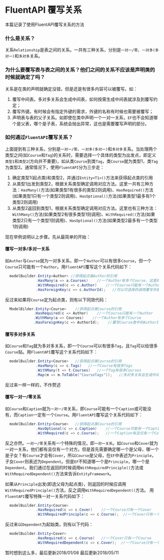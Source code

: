 # FluentAPI 覆写关系
本篇记录了使用FluentAPI覆写关系的方法

### 什么是关系？
关系`Relationship`是表之间的关系。一共有三种关系，分别是`一对一/零`、`一对多(多对一)`和`多对多`关系。

### 为什么要覆写表与表之间的关系？他们之间的关系不应该是声明类的时候就确定了吗？
关系是在类的声明就确定没错，但是还是有很多内容可以被覆写。如：
1. 覆写中间表。多对多关系会生成中间表，如何按需生成中间表就涉及到覆写约定；
2. 覆写外键。有时候会有指定外键的需求，外键的名称有时候也需要被覆写；
3. 声明表与表的父子关系。如即使在类中声明一个一对一关系，`EF`也不会知道哪个是父表，哪个是子表，系统会抛出异常，这也是需要覆写声明的部分。

### 如何通过`FluentAPI`覆写关系？
上面提到有三种关系，分别是`一对一/零`、`一对多(多对一)`和`多对多`关系。当处理两个类型之间(如`Course`和`Tag`)的关系时，需要选择一个具体的类型为出发点，即定义`类型1`和`类型2`(方向并不重要)，如从类`Course`到类`Tag`，类`Course`就为类型1，类`Tag`为类型2。通常情况下，使用`FluentAPI`分为三步走：

1. 确定类型1(起点类)和类型2，并通过`Entity<T1>()`方法来获得起点类的引用
2. 从类型1出发到类型2，根据关系类型确定调用对应方法。这里一共有三种方法：`HasMany()`方法(如果类型1有很多的类型2则调用)、`HasRequired()`方法(如果类型1只有一个类型2则调用)、`HasOptional()`方法(如果类型1最多有1个类型2则调用)
3. 从类型2返回到类型1，根据关系类型确定调用对应方法。这里也有三种方法：`WithMany()`方法(如果类型2有很多类型1则调用)、`WithRequired()`方法(如果类型2只有一个类型1则调用)、`HasOptional()`方法(如果类型2最多有一个类型1则调用)

现在举例说明以上步骤。先从最简单的开始：
#### 覆写一对多/多对一关系
如`Author`与`Course`就为一对多关系，即一个`Author`可以有很多`Course`，但一个`Course`只可能有一个`Author`。用`FluentAPI`覆写这个关系代码如下：
```c#
  modelBuilder.Entity<Author> //获得起点类Author的引用
              .HasMany(a => a.Courses)    //一个Author有多个Course，这里的Courses为AuThor类本身声明的类型为ICollection<Course>的字段
              .WithRequired(c => c.Author)    //一个Course只能有一个Author
              .HasForeignKey(c => c.AuthorId);   //可以可选择的调用覆写外键的方法，即覆写Course类中的AuthorId字段为外键(AuthorId必须存在Course类)
```

反过来如果将`Course`定为起点类，则有以下同效代码：
```c#
  ModelBilder.Entity<Course>    //获得起点类Course的引用
             .HasRequired(c => Author)    //一个Course只能有一个Author
             .WithMany(a => Courses)    //一个Author有多个Course
             .HasForeignKey(c => AuthorId);    //覆写Course类中的AuthorId字段为外键
```

#### 覆写多对多关系
如`Course`和`Tag`就为多对多关系，即一个`Course`可以有很多`Tag`，且`Tag`可以给很多`Course`贴。用`FluentAPI`覆写这个关系代码如下：
```c#
  modelBuilder.Entity<Course>   //获得起点类Course的引用
              .HasMany(c => c.Tags)   //一个Course有很多Tags
              .WithMany(t => t.Courses)   //一个Tag有很多Courses
              .Map(m => m.ToTable("CourseTags"));   //多对多关系会生成中间表，调用Map()方法可以覆写中间表的属性，如通过ToTable()方法覆写中间表名
```

反过来一样一样的，不作赘述

#### 覆写一对一/零关系
如`Course`和`Caption`就为`一对一/零`关系，即`Course`可能有一个`Caption`或可能没有，而`Caption`一定有一个`Course`。用`FluentAPI`覆写这个关系代码如下：
```c#
  modelBuilder.Entity<Course>   //获得起点类Course的引用
              .HasOptional(c => c.Caption)    //一个Course可能有一个Caption也可能没有
              .WithRequired(c => c.Course);   //一个Caption有且仅有一个Course
```
反之亦然。`一对一/零`关系有一个特殊的情况，即`一对一关系`。如`Course`和`Cover`就为一对一关系，他们都有且仅有一个对方。但是首先需要确定哪一个是父母，哪一个是子女？有`Course`才会有`Cover`，所以`Course`是父母，在`EF`中表述为`Principle`，子女`Cover`则表述为`Dependent`。但是`EF`不知道哪一个是`Principle`，哪一个是`Dependent`。我们通过在返回的时候调用`WithRequiredPrinciple()`方法或`WithRequiredDependent()`方法来告诉`EntityFramework`。

如果从`Principle`出发(即选父母为起点类)，则返回的时候应调用`WithRequiredPrinciple()`方法，反之调用`WithRequiredDependent()`方法。
用`FluentAPI`覆写特殊一对一关系代码如下：
```c#
  modelBuilder.Entity<Course>
              .HasRequired(c => c.Cover)    //一个Course只有一个Cover
              .WithRequiredPrinciple(c => c.Course);  //一个Cover只有一个Course，Course为父母且为起始类，所以调用WithRequiredPrinciple()
```

反过来以`Dependent`为起始类，则有以下代码：
```c#
  modelBuilder.Entity<Cover>
              .HasRequired(c => c.Course)   //一个Cover只有一个Course
              .WithRequiredDependent(c => c.Cover);  //一个Course只有一个Cover，Cover为子女且为起始类，所以调用WithRequiredDependent()方法
```

暂时想到这么多，最后更新2018/01/08
最后更新2018/05/11
